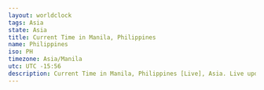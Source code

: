 ```yaml
---
layout: worldclock
tags: Asia
state: Asia
title: Current Time in Manila, Philippines
name: Philippines
iso: PH
timezone: Asia/Manila
utc: UTC -15:56
description: Current Time in Manila, Philippines [Live], Asia. Live update now time in Manila, timezone Asia/Manila, UTC -15:56, Country ISO code & Current Local Time.
---
```


